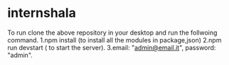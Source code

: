 # internshala
 
 
To run clone the above repository in your desktop and run the follwoing command.
1.npm install (to install all the modules in package,json)
2.npm run devstart ( to start the server).
3.email: "admin@email.it", password: "admin".
